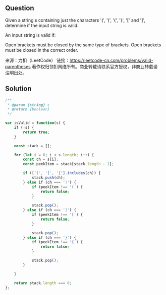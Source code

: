 ## Question
Given a string s containing just the characters '(', ')', '{', '}', '[' and ']', determine if the input string is valid.

An input string is valid if:

Open brackets must be closed by the same type of brackets.
Open brackets must be closed in the correct order.

来源：力扣（LeetCode）
链接：https://leetcode-cn.com/problems/valid-parentheses
著作权归领扣网络所有。商业转载请联系官方授权，非商业转载请注明出处。

## Solution
```javascript
/**
 * @param {string} s
 * @return {boolean}
 */

var isValid = function(s) {
    if (!s) {
        return true;
    }

    const stack = [];

    for (let i = 0; i < s.length; i++) {
        const ch = s[i];
        const peekItem = stack[stack.length - 1];

        if (['(', '[', '{'].includes(ch)) {
            stack.push(ch);
        } else if (ch === ')') {
            if (peekItem !== '(') {
                return false;
            }
            
            stack.pop();
        } else if (ch === ']') {
            if (peekItem !== '[') {
                return false;
            }

            stack.pop();
        } else if (ch === '}') {
            if (peekItem !== '{') {
                return false;
            }

            stack.pop();
        }

    }

    return stack.length === 0;
};
```